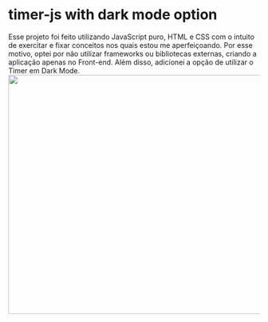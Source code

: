 # timer-js with dark mode option
Esse projeto foi feito utilizando JavaScript puro, HTML e CSS com o intuito de exercitar e fixar conceitos nos quais estou me aperfeiçoando. Por esse motivo, optei por não utilizar frameworks ou bibliotecas externas, criando a aplicação apenas no Front-end.
Além disso, adicionei a opção de utilizar o Timer em Dark Mode.
<img src="https://drive.google.com/file/d/1pNoPw3VB6oo_KdQrp75WW5UxBfxRIC4v/preview" width="640" height="480"></img>
